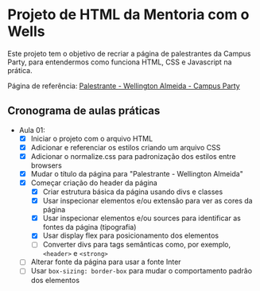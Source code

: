 # Projeto de HTML da Mentoria com o Wells

Este projeto tem o objetivo de recriar a página de palestrantes da Campus Party, para entendermos como funciona HTML, CSS e Javascript na prática.

Página de referência: [Palestrante - Wellington Almeida - Campus Party](https://app.4.events/palestrante-wellington-almeida-4937-c18443)

## Cronograma de aulas práticas

- Aula 01:
  - [x] Iniciar o projeto com o arquivo HTML
  - [x] Adicionar e referenciar os estilos criando um arquivo CSS
  - [x] Adicionar o normalize.css para padronização dos estilos entre browsers
  - [x] Mudar o título da página para "Palestrante - Wellington Almeida"
  - [x] Começar criação do header da página
    - [x] Criar estrutura básica da página usando divs e classes
    - [x] Usar inspecionar elementos e/ou extensão para ver as cores da página
    - [x] Usar inspecionar elementos e/ou sources para identificar as fontes da página (tipografia)
    - [x] Usar display flex para posicionamento dos elementos
    - [ ] Converter divs para tags semânticas como, por exemplo, `<header>` e `<strong>`
  - [ ] Alterar fonte da página para usar a fonte Inter
  - [ ] Usar `box-sizing: border-box` para mudar o comportamento padrão dos elementos
